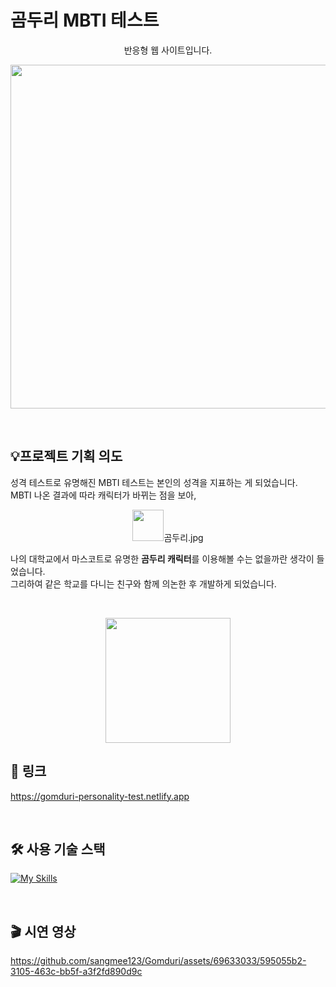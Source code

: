 # 곰두리 MBTI 테스트 

<p align="center">반응형 웹 사이트입니다.</p>
<p align="center"><img width="550" src="https://github.com/sangmee123/Gomduri/assets/69633033/bcc23578-7f59-4278-8685-90a5e8946511"></p>
<br>

## 💡프로젝트 기획 의도

성격 테스트로 유명해진 MBTI 테스트는 본인의 성격을 지표하는 게 되었습니다.<br>
MBTI 나온 결과에 따라 캐릭터가 바뀌는 점을 보아, 
<p align="center"><img width="50" src="https://github.com/sangmee123/Gomduri/assets/69633033/7bc7cc10-6acd-4eed-9ef8-d029e9f764b1">곰두리.jpg</p>

나의 대학교에서 마스코트로 유명한 **곰두리 캐릭터**를 이용해볼 수는 없을까란 생각이 들었습니다.<br> 
그리하여 같은 학교를 다니는 친구와 함께 의논한 후 개발하게 되었습니다.<br>

<br>

<p align="center"><img width="200" src="https://github.com/sangmee123/Gomduri/assets/69633033/accc91cc-0043-424d-b0d1-9ded2f2e4d94"></p>

## 🔗 링크 
https://gomduri-personality-test.netlify.app

<br>

## 🛠 사용 기술 스택 
[![My Skills](https://skillicons.dev/icons?i=html,css,javascript,jquery&perline=4)](https://skillicons.dev)

<br>

## 🎬 시연 영상
https://github.com/sangmee123/Gomduri/assets/69633033/595055b2-3105-463c-bb5f-a3f2fd890d9c

